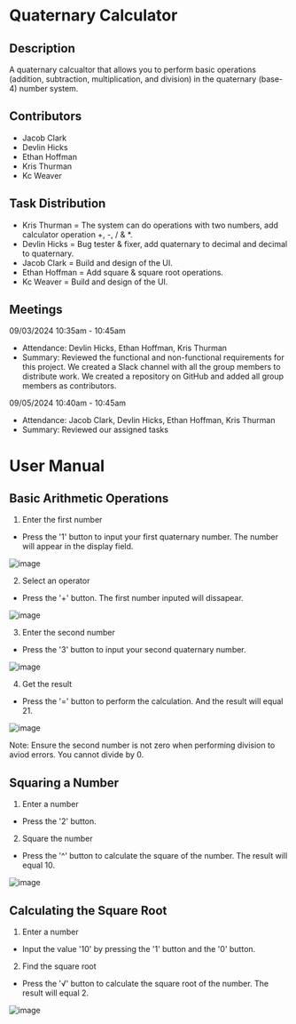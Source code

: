 # Quaternary Calculator

## Description
A quaternary calcualtor that allows you to perform basic operations (addition, subtraction, multiplication, and division) in the quaternary (base-4) number system.

## Contributors
- Jacob Clark
- Devlin Hicks
- Ethan Hoffman
- Kris Thurman
- Kc Weaver

## Task Distribution
- Kris Thurman = The system can do operations with two numbers, add calculator operation +, -, / & *.
- Devlin Hicks = Bug tester & fixer, add quaternary to decimal and decimal to quaternary.
- Jacob Clark = Build and design of the UI.
- Ethan Hoffman = Add square & square root operations. 
- Kc Weaver = Build and design of the UI.

## Meetings
09/03/2024 10:35am - 10:45am
- Attendance: Devlin Hicks, Ethan Hoffman, Kris Thurman
- Summary: Reviewed the functional and non-functional requirements for this project. We created a Slack channel with all the group members to distribute work. We created a repository on GitHub and added all group members as contributors.

09/05/2024 10:40am - 10:45am
- Attendance: Jacob Clark, Devlin Hicks, Ethan Hoffman, Kris Thurman
- Summary: Reviewed our assigned tasks

# User Manual

## Basic Arithmetic Operations
1. Enter the first number
- Press the '1' button to input your first quaternary number. The number will appear in the display field.

![image](https://github.com/user-attachments/assets/19a0ec59-4f85-4109-a021-ba88bc95f74e)

2. Select an operator
- Press the '+' button. The first number inputed will dissapear.

![image](https://github.com/user-attachments/assets/f9991f09-c2a9-429b-b41c-160e6a053360)

3. Enter the second number
- Press the '3' button to input your second quaternary number.

![image](https://github.com/user-attachments/assets/17bfe584-21ad-468c-a7bc-58860fe9fbe5)

4. Get the result
- Press the '=' button to perform the calculation. And the result will equal 21.

![image](https://github.com/user-attachments/assets/30727913-7cf5-4320-81f5-45217d85e523)

Note: Ensure the second number is not zero when performing division to aviod errors. You cannot divide by 0.

## Squaring a Number
1. Enter a number
- Press the '2' button.

2. Square the number
- Press the '^' button to calculate the square of the number. The result will equal 10.

![image](https://github.com/user-attachments/assets/a7607497-368c-42db-8240-c1ea860746c6)

## Calculating the Square Root
1. Enter a number
- Input the value '10' by pressing the '1' button and the '0' button.

2. Find the square root
- Press the '√' button to calculate the square root of the number. The result will equal 2.

![image](https://github.com/user-attachments/assets/b49b49bd-05ab-4099-b480-e8e6c831081b)
